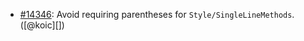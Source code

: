 * [#14346](https://github.com/rubocop/rubocop/issues/14346): Avoid requiring parentheses for `Style/SingleLineMethods`. ([@koic][])
